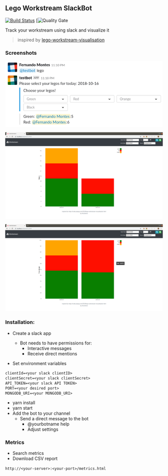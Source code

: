 ## Lego Workstream SlackBot 

[![Build Status](https://travis-ci.org/ferzerkerx/lego-work-stream-slack.svg?branch=master)](https://travis-ci.org/ferzerkerx/lego-work-stream-slack)
[![Quality Gate](https://sonarcloud.io/api/project_badges/measure?project=lego-work-stream-slack&metric=alert_status)


Track your workstream using slack and visualize it 
>inspired by [lego-workstream-visualisation](https://code.joejag.com/2018/lego-workstream-visualisation.html)


### Screenshots
![alt tag](https://raw.githubusercontent.com/ferzerkerx/lego-work-stream-slack/master/screenshots/lego3.png)

![alt tag](https://raw.githubusercontent.com/ferzerkerx/lego-work-stream-slack/master/screenshots/lego1.png)

![alt tag](https://raw.githubusercontent.com/ferzerkerx/lego-work-stream-slack/master/screenshots/lego2.png)

### Installation:
- Create a slack app
    - Bot needs to have permissions for:
        - Interactive messages
        - Receive direct mentions
    
- Set environment variables
```
clientId=<your slack clientID>
clientSecret=<your slack clientSecret>
API_TOKEN=<your slack API TOKEN>
PORT=<your desired port>
MONGODB_URI=<your MONGODB_URI>
```
- yarn install
- yarn start
- Add the bot to your channel
    - Send a direct message to the bot
        - @yourbotname help
        - Adjust settings
      
### Metrics
- Search metrics
- Download CSV report

```http://<your-server>:<your-port>/metrics.html```
